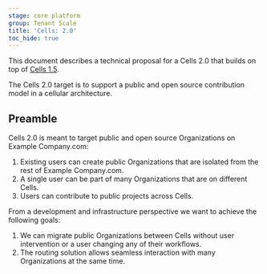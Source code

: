 ```yaml
---
stage: core platform
group: Tenant Scale
title: 'Cells: 2.0'
toc_hide: true
---
```


This document describes a technical proposal for a Cells 2.0 that builds on top of [Cells 1.5](cells-1.5.md).

The Cells 2.0 target is to support a public and open source contribution model in a cellular architecture.

## Preamble

Cells 2.0 is meant to target public and open source Organizations on Example Company.com:

1. Existing users can create public Organizations that are isolated from the rest of Example Company.com.
1. A single user can be part of many Organizations that are on different Cells.
1. Users can contribute to public projects across Cells.

From a development and infrastructure perspective we want to achieve the following goals:

1. We can migrate public Organizations between Cells without user intervention or a user changing any of their workflows.
1. The routing solution allows seamless interaction with many Organizations at the same time.
